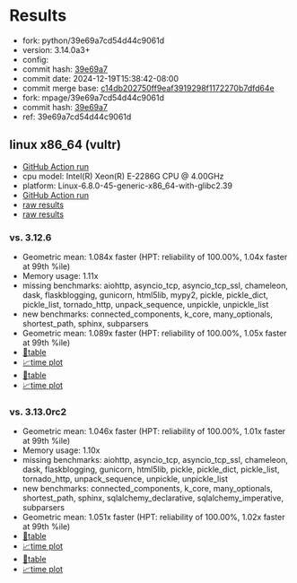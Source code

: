 # Results

- fork: python/39e69a7cd54d44c9061d
- version: 3.14.0a3+
- config: 
- commit hash: [39e69a7](https://github.com/python/cpython/commit/39e69a7)
- commit date: 2024-12-19T15:38:42-08:00
- commit merge base: [c14db202750ff9eaf3919298f1172270b7dfd64e](https://github.com/python/cpython/commit/c14db202750ff9eaf3919298f1172270b7dfd64e)
- fork: mpage/39e69a7cd54d44c9061d
- commit hash: [39e69a7](https://github.com/mpage/cpython/commit/39e69a7)
- ref: 39e69a7cd54d44c9061d

## linux x86_64 (vultr)

- [GitHub Action run](https://github.com/facebookexperimental/free-threading-benchmarking/actions/runs/12423087893)
- cpu model: Intel(R) Xeon(R) E-2286G CPU @ 4.00GHz
- platform: Linux-6.8.0-45-generic-x86_64-with-glibc2.39
- [GitHub Action run](https://github.com/facebookexperimental/free-threading-benchmarking/actions/runs/12442248008)
- [raw results](bm-20241219-vultr-x86_64-mpage-39e69a7cd54d44c9061d-3.14.0a3%2B-39e69a7.json)
- [raw results](bm-20241219-vultr-x86_64-python-39e69a7cd54d44c9061d-3.14.0a3%2B-39e69a7.json)

### vs. 3.12.6

- Geometric mean: 1.084x faster (HPT: reliability of 100.00%, 1.04x faster at 99th %ile)
- Memory usage: 1.11x
- missing benchmarks: aiohttp, asyncio_tcp, asyncio_tcp_ssl, chameleon, dask, flaskblogging, gunicorn, html5lib, mypy2, pickle, pickle_dict, pickle_list, tornado_http, unpack_sequence, unpickle, unpickle_list
- new benchmarks: connected_components, k_core, many_optionals, shortest_path, sphinx, subparsers
- Geometric mean: 1.089x faster (HPT: reliability of 100.00%, 1.05x faster at 99th %ile)
- [📄table](bm-20241219-vultr-x86_64-mpage-39e69a7cd54d44c9061d-3.14.0a3%2B-39e69a7-vs-3.12.6.md)
- [📈time plot](bm-20241219-vultr-x86_64-mpage-39e69a7cd54d44c9061d-3.14.0a3%2B-39e69a7-vs-3.12.6.svg)
- [📄table](bm-20241219-vultr-x86_64-python-39e69a7cd54d44c9061d-3.14.0a3%2B-39e69a7-vs-3.12.6.md)
- [📈time plot](bm-20241219-vultr-x86_64-python-39e69a7cd54d44c9061d-3.14.0a3%2B-39e69a7-vs-3.12.6.svg)

### vs. 3.13.0rc2

- Geometric mean: 1.046x faster (HPT: reliability of 100.00%, 1.01x faster at 99th %ile)
- Memory usage: 1.10x
- missing benchmarks: aiohttp, asyncio_tcp, asyncio_tcp_ssl, chameleon, dask, flaskblogging, gunicorn, html5lib, pickle, pickle_dict, pickle_list, tornado_http, unpack_sequence, unpickle, unpickle_list
- new benchmarks: connected_components, k_core, many_optionals, shortest_path, sphinx, sqlalchemy_declarative, sqlalchemy_imperative, subparsers
- Geometric mean: 1.051x faster (HPT: reliability of 100.00%, 1.02x faster at 99th %ile)
- [📄table](bm-20241219-vultr-x86_64-mpage-39e69a7cd54d44c9061d-3.14.0a3%2B-39e69a7-vs-3.13.0rc2.md)
- [📈time plot](bm-20241219-vultr-x86_64-mpage-39e69a7cd54d44c9061d-3.14.0a3%2B-39e69a7-vs-3.13.0rc2.svg)
- [📄table](bm-20241219-vultr-x86_64-python-39e69a7cd54d44c9061d-3.14.0a3%2B-39e69a7-vs-3.13.0rc2.md)
- [📈time plot](bm-20241219-vultr-x86_64-python-39e69a7cd54d44c9061d-3.14.0a3%2B-39e69a7-vs-3.13.0rc2.svg)

